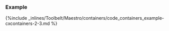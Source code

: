 

### Example



{%include _inlines/Toolbelt/Maestro/containers/code_containers_example-cxcontainers-2-3.md %}



